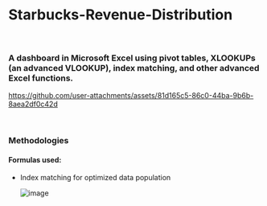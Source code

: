 # Starbucks-Revenue-Distribution
<br>
<h3> A dashboard in Microsoft Excel using pivot tables, XLOOKUPs (an advanced VLOOKUP), index matching, and other advanced Excel functions.</h3>


https://github.com/user-attachments/assets/81d165c5-86c0-44ba-9b6b-8aea2df0c42d


<br>

<h3> Methodologies </h3>


<h4> Formulas used: </h4>

<ul>
  <li>Index matching for optimized data population </li>

  ![image](https://github.com/user-attachments/assets/db564641-ee19-4859-a5b4-cb4899e08a83)

</ul>

